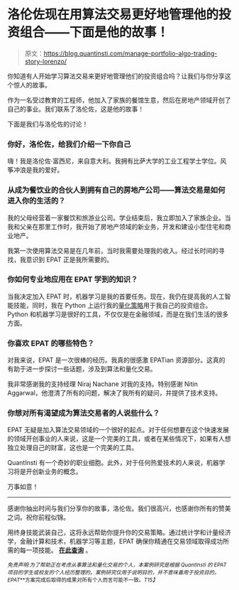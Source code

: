 # 洛伦佐现在用算法交易更好地管理他的投资组合——下面是他的故事！

> 原文：<https://blog.quantinsti.com/manage-portfolio-algo-trading-story-lorenzo/>

你知道有人开始学习算法交易来更好地管理他们的投资组合吗？让我们与你分享这个惊人的故事。

作为一名受过教育的工程师，他加入了家族的餐馆生意，然后在房地产领域开创了自己的事业。我们联系了洛伦佐，这是他的故事！

下面是我们与洛伦佐的讨论！

### **你好，洛伦佐，给我们介绍一下你自己**

嗨！我是洛伦佐·富西尼，来自意大利。我拥有比萨大学的工业工程学士学位。风筝冲浪是我的爱好。

### 从成为餐饮业的合伙人到拥有自己的房地产公司——算法交易是如何进入你的生活的？

我的父母经营着一家餐饮和旅游业公司。学业结束后，我立即加入了家族企业。当我和父亲在那里工作时，我开始了房地产领域的新业务，开发和建设小型住宅和商业地产。

我第一次使用算法交易是在几年前，当时我需要处理我的收入。经过长时间的寻找，我意识到 EPAT 正是我所需要的。

### 你如何专业地应用在 EPAT 学到的知识？

当我决定加入 EPAT 时，机器学习是我的首要任务。现在，我仍在提高我的人工智能技能，同时，我在 Python 上运行我的[量化策略](https://quantra.quantinsti.com/course/quantitative-trading-strategies-models)用于我自己的投资组合。Python 和机器学习是很好的工具，不仅仅是在金融领域，而是在我们生活的很多方面。

### 你喜欢 EPAT 的哪些特色？

对我来说，EPAT 是一次很棒的经历。我真的很感激 EPATian 资源部分。这真的有助于进一步探讨一些话题，涉及到算法和量化交易。

我非常感谢我的支持经理 Niraj Nachane 对我的支持。特别感谢 Nitin Aggarwal，他澄清了所有的问题，解决了我所有的疑问，并提供了技术支持。

### 你想对所有渴望成为算法交易者的人说些什么？

EPAT 无疑是加入算法交易领域的一个很好的起点。对于任何想要在这个快速发展的领域开创事业的人来说，这是一个完美的工具，或者在某些情况下，如果有人想独立处理自己的财富，这也是一个完美的工具。

QuantInsti 有一个奇妙的职业细胞。此外，对于任何热爱技术的人来说，机器学习将是开创新业务的概念。

万事如意！

* * *

感谢你抽出时间与我们分享你的故事，洛伦佐。我们很高兴，也感谢你所有的赞美之词。祝你前程似锦。

用终身技能武装自己，这将永远帮助你提升你的交易策略。通过统计学和计量经济学，金融计算和技术，机器学习等主题，EPAT 确保你精通在交易领域取得成功所需的每一项技能。 **[在此查询](https://www.quantinsti.com/epat)** 。

<small>*免责声明:为了帮助正在考虑从事算法和量化交易的个人，本案例研究是根据 QuantInsti 的 EPAT* *项目的学生或校友的个人经历整理的。案例研究仅用于说明目的，并不意味着用于投资目的。EPAT***方案完成后取得的成果对所有个人而言可能不一致。*T15】*</small>